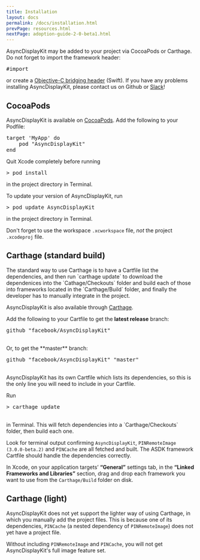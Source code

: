 ```yaml
---
title: Installation
layout: docs
permalink: /docs/installation.html
prevPage: resources.html
nextPage: adoption-guide-2-0-beta1.html
---
```


AsyncDisplayKit may be added to your project via CocoaPods or Carthage. Do not forget to import the framework header:

<div class = "highlight-group">
<div class = "code">
<pre lang="objc" class="objcCode">
#import <AsyncDisplayKit/AsyncDisplayKit.h>
</pre>
</div>
</div>

or create a <a href="https://developer.apple.com/library/ios/documentation/swift/conceptual/buildingcocoaapps/MixandMatch.html">Objective-C bridging header</a> (Swift). If you have any problems installing AsyncDisplayKit, please contact us on Github or <a href = "/slack.html">Slack</a>!

## CocoaPods

AsyncDisplayKit is available on <a href="https://cocoapods.org/pods/AsyncDisplayKit">CocoaPods</a>. Add the following to your Podfile:

<div class = "highlight-group">
<div class = "code">
<pre lang="objc" class="objcCode">
target 'MyApp' do
	pod "AsyncDisplayKit"
end
</pre>
</div>
</div>

Quit Xcode completely before running 

<div class = "highlight-group">
<div class = "code">
<pre lang="objc" class="objcCode">
> pod install
</pre>
</div>
</div>

in the project directory in Terminal.  

To update your version of AsyncDisplayKit, run 

<div class = "highlight-group">
<div class = "code">
<pre lang="objc" class="objcCode">
> pod update AsyncDisplayKit
</pre>
</div>
</div>

in the project directory in Terminal. 

Don't forget to use the workspace `.xcworkspace` file, _not_ the project `.xcodeproj` file.

## Carthage (standard build)

<div class = "note">
The standard way to use Carthage is to have a Cartfile list the dependencies, and then run `carthage update` to download the dependenices into the `Cathage/Checkouts` folder and build each of those into frameworks located in the `Carthage/Build` folder, and finally the developer has to manually integrate in the project.
</div>

AsyncDisplayKit is also available through <a href="https://github.com/Carthage/Carthage">Carthage</a>. 

Add the following to your Cartfile to get the **latest release** branch:

<div class = "highlight-group">
<div class = "code">
<pre lang="objc" class="objcCode">
github "facebook/AsyncDisplayKit"
</pre>
</div>
</div>

<br>
Or, to get the **master** branch:

<div class = "highlight-group">
<div class = "code">
<pre lang="objc" class="objcCode">
github "facebook/AsyncDisplayKit" "master"
</pre>
</div>
</div>

<br>
AsyncDisplayKit has its own Cartfile which lists its dependencies, so this is the only line you will need to include in your Cartfile. 

Run 

<div class = "highlight-group">
<div class = "code">
<pre lang="objc" class="objcCode">
> carthage update
</pre>
</div>
</div>

<br>
in Terminal. This will fetch dependencies into a `Carthage/Checkouts` folder, then build each one. 

Look for terminal output confirming `AsyncDisplayKit`, `PINRemoteImage (3.0.0-beta.2)` and `PINCache` are all fetched and built. The ASDK framework Cartfile should handle the dependencies correctly. 

In Xcode, on your application targets’ **“General”** settings tab, in the **“Linked Frameworks and Libraries”** section, drag and drop each framework you want to use from the `Carthage/Build` folder on disk.

## Carthage (light)

AsyncDisplayKit does not yet support the lighter way of using Carthage, in which you manually add the project files. This is because one of its dependencies, `PINCache` (a nested dependency of `PINRemoteImage`) does not yet have a project file. 

Without including `PINRemoteImage` and `PINCache`, you will not get AsyncDisplayKit's full image feature set. 
